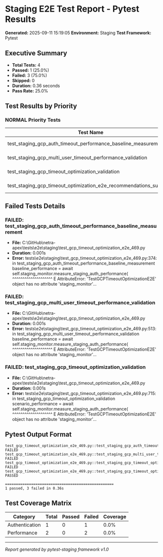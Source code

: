 # Staging E2E Test Report - Pytest Results

**Generated:** 2025-09-11 15:19:05
**Environment:** Staging
**Test Framework:** Pytest

## Executive Summary

- **Total Tests:** 4
- **Passed:** 1 (25.0%)
- **Failed:** 3 (75.0%)
- **Skipped:** 0
- **Duration:** 0.36 seconds
- **Pass Rate:** 25.0%

## Test Results by Priority

### NORMAL Priority Tests

| Test Name | Status | Duration | File |
|-----------|--------|----------|------|
| test_staging_gcp_auth_timeout_performance_baseline_measurement | FAIL failed | 0.001s | test_gcp_timeout_optimization_e2e_469.py |
| test_staging_gcp_multi_user_timeout_performance_validation | FAIL failed | 0.001s | test_gcp_timeout_optimization_e2e_469.py |
| test_staging_gcp_timeout_optimization_validation | FAIL failed | 0.001s | test_gcp_timeout_optimization_e2e_469.py |
| test_staging_gcp_timeout_optimization_e2e_recommendations_summary | PASS passed | 0.000s | test_gcp_timeout_optimization_e2e_469.py |

## Failed Tests Details

### FAILED: test_staging_gcp_auth_timeout_performance_baseline_measurement
- **File:** C:\GitHub\netra-apex\tests\e2e\staging\test_gcp_timeout_optimization_e2e_469.py
- **Duration:** 0.001s
- **Error:** tests\e2e\staging\test_gcp_timeout_optimization_e2e_469.py:374: in test_staging_gcp_auth_timeout_performance_baseline_measurement
    baseline_performance = await self.staging_monitor.measure_staging_auth_performance(
                                 ^^^^^^^^^^^^^^^^^^^^
E   AttributeError: 'TestGCPTimeoutOptimizationE2E' object has no attribute 'staging_monitor'...

### FAILED: test_staging_gcp_multi_user_timeout_performance_validation
- **File:** C:\GitHub\netra-apex\tests\e2e\staging\test_gcp_timeout_optimization_e2e_469.py
- **Duration:** 0.001s
- **Error:** tests\e2e\staging\test_gcp_timeout_optimization_e2e_469.py:513: in test_staging_gcp_multi_user_timeout_performance_validation
    baseline_performance = await self.staging_monitor.measure_staging_auth_performance(
                                 ^^^^^^^^^^^^^^^^^^^^
E   AttributeError: 'TestGCPTimeoutOptimizationE2E' object has no attribute 'staging_monitor'...

### FAILED: test_staging_gcp_timeout_optimization_validation
- **File:** C:\GitHub\netra-apex\tests\e2e\staging\test_gcp_timeout_optimization_e2e_469.py
- **Duration:** 0.001s
- **Error:** tests\e2e\staging\test_gcp_timeout_optimization_e2e_469.py:715: in test_staging_gcp_timeout_optimization_validation
    scenario_performance = await self.staging_monitor.measure_staging_auth_performance(
                                 ^^^^^^^^^^^^^^^^^^^^
E   AttributeError: 'TestGCPTimeoutOptimizationE2E' object has no attribute 'staging_monitor'...

## Pytest Output Format

```
test_gcp_timeout_optimization_e2e_469.py::test_staging_gcp_auth_timeout_performance_baseline_measurement FAILED
test_gcp_timeout_optimization_e2e_469.py::test_staging_gcp_multi_user_timeout_performance_validation FAILED
test_gcp_timeout_optimization_e2e_469.py::test_staging_gcp_timeout_optimization_validation FAILED
test_gcp_timeout_optimization_e2e_469.py::test_staging_gcp_timeout_optimization_e2e_recommendations_summary PASSED

==================================================
1 passed, 3 failed in 0.36s
```

## Test Coverage Matrix

| Category | Total | Passed | Failed | Coverage |
|----------|-------|--------|--------|----------|
| Authentication | 1 | 0 | 1 | 0.0% |
| Performance | 2 | 0 | 2 | 0.0% |

---
*Report generated by pytest-staging framework v1.0*
